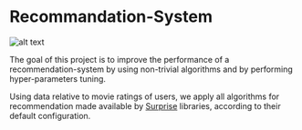 # Recommandation-System

![alt text](https://miro.medium.com/max/700/0*jubJnKaGxoOwwp-e)

The goal of this project is to improve the performance of a recommendation-system by using non-trivial algorithms and by performing hyper-parameters tuning.

Using data relative to movie ratings of users, we apply all algorithms for recommendation made available by [Surprise](http://surpriselib.com/) libraries, according to their default configuration.


